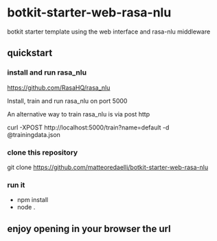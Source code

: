 # botkit-starter-web-rasa-nlu

botkit starter template using the web interface and rasa-nlu middleware

## quickstart

### install and run rasa_nlu

https://github.com/RasaHQ/rasa_nlu

Install, train and run rasa_nlu on port 5000

An alternative way to train rasa_nlu is via post http

  curl -XPOST http://localhost:5000/train?name=default -d @trainingdata.json

### clone this repository

git clone https://github.com/matteoredaelli/botkit-starter-web-rasa-nlu

### run it

* npm install
* node .

## enjoy opening in your browser the url
